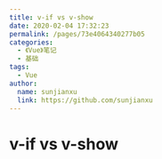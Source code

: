 ```yaml
---
title: v-if vs v-show
date: 2020-02-04 17:32:23
permalink: /pages/73e4064340277b05
categories:
  - 《Vue》笔记
  - 基础
tags:
  - Vue
author:
  name: sunjianxu
  link: https://github.com/sunjianxu
---
```


# v-if vs v-show
